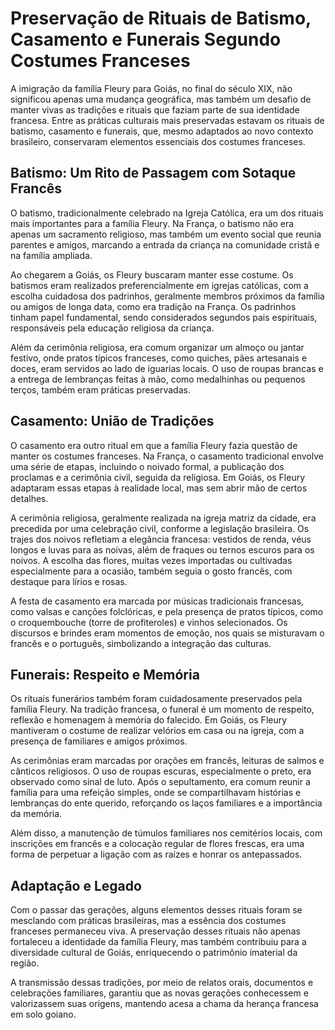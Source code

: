 # Preservação de Rituais de Batismo, Casamento e Funerais Segundo Costumes Franceses

A imigração da família Fleury para Goiás, no final do século XIX, não significou apenas uma mudança geográfica, mas também um desafio de manter vivas as tradições e rituais que faziam parte de sua identidade francesa. Entre as práticas culturais mais preservadas estavam os rituais de batismo, casamento e funerais, que, mesmo adaptados ao novo contexto brasileiro, conservaram elementos essenciais dos costumes franceses.

## Batismo: Um Rito de Passagem com Sotaque Francês

O batismo, tradicionalmente celebrado na Igreja Católica, era um dos rituais mais importantes para a família Fleury. Na França, o batismo não era apenas um sacramento religioso, mas também um evento social que reunia parentes e amigos, marcando a entrada da criança na comunidade cristã e na família ampliada.

Ao chegarem a Goiás, os Fleury buscaram manter esse costume. Os batismos eram realizados preferencialmente em igrejas católicas, com a escolha cuidadosa dos padrinhos, geralmente membros próximos da família ou amigos de longa data, como era tradição na França. Os padrinhos tinham papel fundamental, sendo considerados segundos pais espirituais, responsáveis pela educação religiosa da criança.

Além da cerimônia religiosa, era comum organizar um almoço ou jantar festivo, onde pratos típicos franceses, como quiches, pães artesanais e doces, eram servidos ao lado de iguarias locais. O uso de roupas brancas e a entrega de lembranças feitas à mão, como medalhinhas ou pequenos terços, também eram práticas preservadas.

## Casamento: União de Tradições

O casamento era outro ritual em que a família Fleury fazia questão de manter os costumes franceses. Na França, o casamento tradicional envolve uma série de etapas, incluindo o noivado formal, a publicação dos proclamas e a cerimônia civil, seguida da religiosa. Em Goiás, os Fleury adaptaram essas etapas à realidade local, mas sem abrir mão de certos detalhes.

A cerimônia religiosa, geralmente realizada na igreja matriz da cidade, era precedida por uma celebração civil, conforme a legislação brasileira. Os trajes dos noivos refletiam a elegância francesa: vestidos de renda, véus longos e luvas para as noivas, além de fraques ou ternos escuros para os noivos. A escolha das flores, muitas vezes importadas ou cultivadas especialmente para a ocasião, também seguia o gosto francês, com destaque para lírios e rosas.

A festa de casamento era marcada por músicas tradicionais francesas, como valsas e canções folclóricas, e pela presença de pratos típicos, como o croquembouche (torre de profiteroles) e vinhos selecionados. Os discursos e brindes eram momentos de emoção, nos quais se misturavam o francês e o português, simbolizando a integração das culturas.

## Funerais: Respeito e Memória

Os rituais funerários também foram cuidadosamente preservados pela família Fleury. Na tradição francesa, o funeral é um momento de respeito, reflexão e homenagem à memória do falecido. Em Goiás, os Fleury mantiveram o costume de realizar velórios em casa ou na igreja, com a presença de familiares e amigos próximos.

As cerimônias eram marcadas por orações em francês, leituras de salmos e cânticos religiosos. O uso de roupas escuras, especialmente o preto, era observado como sinal de luto. Após o sepultamento, era comum reunir a família para uma refeição simples, onde se compartilhavam histórias e lembranças do ente querido, reforçando os laços familiares e a importância da memória.

Além disso, a manutenção de túmulos familiares nos cemitérios locais, com inscrições em francês e a colocação regular de flores frescas, era uma forma de perpetuar a ligação com as raízes e honrar os antepassados.

## Adaptação e Legado

Com o passar das gerações, alguns elementos desses rituais foram se mesclando com práticas brasileiras, mas a essência dos costumes franceses permaneceu viva. A preservação desses rituais não apenas fortaleceu a identidade da família Fleury, mas também contribuiu para a diversidade cultural de Goiás, enriquecendo o patrimônio imaterial da região.

A transmissão dessas tradições, por meio de relatos orais, documentos e celebrações familiares, garantiu que as novas gerações conhecessem e valorizassem suas origens, mantendo acesa a chama da herança francesa em solo goiano.